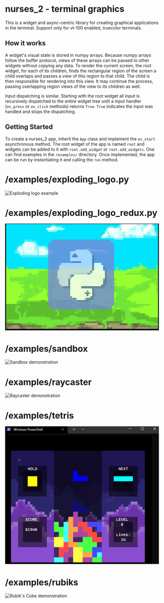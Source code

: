 # nurses_2 - terminal graphics

This is a widget and async-centric library for creating graphical applications in the terminal. Support only for vt-100 enabled, truecolor terminals.

How it works
------------
A widget's visual state is stored in numpy arrays. Because numpy arrays follow the buffer protocol, views of these arrays can be passed to other widgets without copying any data. To render the current screen, the root widget, for each of its children, finds the rectangular region of the screen a child overlaps and passes a view of this region to that child. The child is then responsible for rendering into this view. It may continue the process, passing
overlapping region views of the view to *its* children as well.

Input dispatching is similar. Starting with the root widget all input is recursively dispatched to the entire widget tree until a input handler (`on_press` or `on_click` methods) returns `True`.  `True` indicates the input was handled and stops the dispatching.

Getting Started
---------------
To create a nurses_2 app, inherit the `App` class and implement the `on_start` asynchronous method. The root widget of the app is named `root` and widgets can be added to it with `root.add_widget` or `root.add_widgets`. One can find examples in the `/examples/` directory. Once implemented, the app can be run by instantiating it and calling the `run` method.

# /examples/exploding_logo.py

![Exploding logo example](preview_images/exploding_logo.gif)

# /examples/exploding_logo_redux.py

![Exploding logo example 2](preview_images/exploding_logo_redux.gif)

# /examples/sandbox

![Sandbox demonstration](preview_images/sandbox_demonstration.gif)

# /examples/raycaster

![Raycaster demonstration](preview_images/raycaster_demonstration.gif)

# /examples/tetris

![Tetris demonstration](preview_images/tetris_demonstration.gif)

# /examples/rubiks

![Rubik's Cube demonstration](preview_images/rubiks_demonstration.gif)
